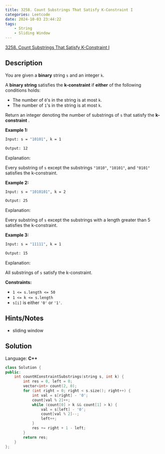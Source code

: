 ```yaml
---
title: 3258. Count Substrings That Satisfy K-Constraint I
categories: Leetcode
date: 2024-10-03 23:44:22
tags:
    - String
    - Sliding Window
---
```


[3258. Count Substrings That Satisfy K-Constraint I](https://leetcode.com/problems/count-substrings-that-satisfy-k-constraint-i/description/)

## Description

You are given a **binary**  string `s` and an integer `k`.

A **binary string**  satisfies the **k-constraint**  if **either**  of the following conditions holds:

- The number of `0`'s in the string is at most `k`.
- The number of `1`'s in the string is at most `k`.

Return an integer denoting the number of substrings of `s` that satisfy the **k-constraint** .

**Example 1:**

```bash
Input: s = "10101", k = 1

Output: 12
```

Explanation:

Every substring of `s` except the substrings `"1010"`, `"10101"`, and `"0101"` satisfies the k-constraint.

**Example 2:**

```bash
Input: s = "1010101", k = 2

Output: 25
```

Explanation:

Every substring of `s` except the substrings with a length greater than 5 satisfies the k-constraint.

**Example 3:**

```bash
Input: s = "11111", k = 1

Output: 15
```

Explanation:

All substrings of `s` satisfy the k-constraint.

**Constraints:**

- `1 <= s.length <= 50`
- `1 <= k <= s.length`
- `s[i]` is either `'0'` or `'1'`.

## Hints/Notes

- sliding window

## Solution

Language: **C++**

```C++
class Solution {
public:
    int countKConstraintSubstrings(string s, int k) {
        int res = 0, left = 0;
        vector<int> count(2, 0);
        for (int right = 0; right < s.size(); right++) {
            int val = s[right] - '0';
            count[val % 2]++;
            while (count[0] > k && count[1] > k) {
                val = s[left] - '0';
                count[val % 2]--;
                left++;
            }
            res += right + 1 - left;
        }
        return res;
    }
};
```
